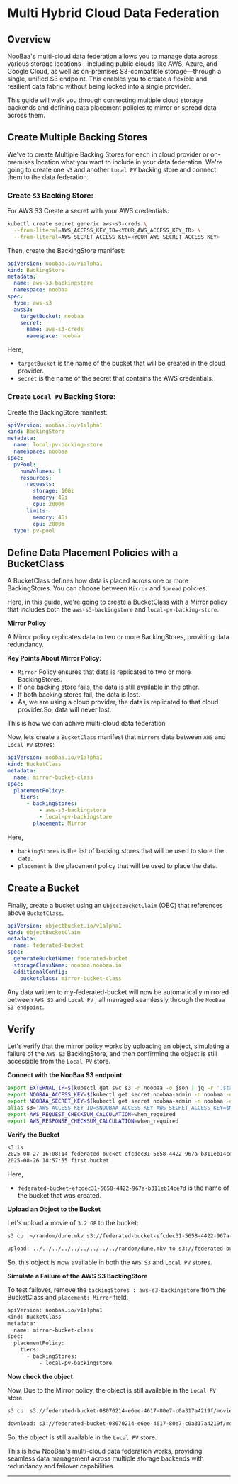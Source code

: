 # Multi Hybrid Cloud Data Federation

## Overview

NooBaa's multi-cloud data federation allows you to manage data across various storage locations—including public clouds like AWS, Azure, and Google Cloud, as well as on-premises S3-compatible storage—through a single, unified S3 endpoint. This enables you to create a flexible and resilient data fabric without being locked into a single provider.

This guide will walk you through connecting multiple cloud storage backends and defining data placement policies to mirror or spread data across them.


## Create Multiple Backing Stores
We've to create Multiple Backing Stores for each in cloud provider or on-premises location what you want to include in your data federation.
We're going to create one `s3` and another `Local PV` backing store and connect them to the data federation.

### Create `S3` Backing Store:

For AWS S3 Create a secret with your AWS credentials:
```bash
kubectl create secret generic aws-s3-creds \
  --from-literal=AWS_ACCESS_KEY_ID=<YOUR_AWS_ACCESS_KEY_ID> \
  --from-literal=AWS_SECRET_ACCESS_KEY=<YOUR_AWS_SECRET_ACCESS_KEY>
```

Then, create the BackingStore manifest:
```yaml
apiVersion: noobaa.io/v1alpha1
kind: BackingStore
metadata:
  name: aws-s3-backingstore
  namespace: noobaa
spec:
  type: aws-s3
  awsS3:
    targetBucket: noobaa
    secret:
      name: aws-s3-creds
      namespace: noobaa
```
Here,
- `targetBucket` is the name of the bucket that will be created in the cloud provider.
- `secret` is the name of the secret that contains the AWS credentials.


### Create `Local PV` Backing Store:

Create the BackingStore manifest:

```yaml
apiVersion: noobaa.io/v1alpha1
kind: BackingStore
metadata:
  name: local-pv-backing-store
  namespace: noobaa
spec:
  pvPool:
    numVolumes: 1
    resources:
      requests:
        storage: 16Gi
        memory: 4Gi
        cpu: 2000m
      limits:
        memory: 4Gi
        cpu: 2000m
  type: pv-pool
```

## Define Data Placement Policies with a BucketClass

A BucketClass defines how data is placed across one or more BackingStores. You can choose between `Mirror` and `Spread` policies.

Here, in this guide, we're going to create a BucketClass with a Mirror policy that includes both the `aws-s3-backingstore` and `local-pv-backing-store`.

**Mirror Policy**

A Mirror policy replicates data to two or more BackingStores, providing data redundancy.

**Key Points About Mirror Policy:**
- `Mirror` Policy ensures that data is replicated to two or more BackingStores.
- If one backing store fails, the data is still available in the other.
- If both backing stores fail, the data is lost.
- As, we are using a cloud provider, the data is replicated to that cloud provider.So, data will never lost.

This is how we can achive multi-cloud data federation

Now, lets create a `BucketClass` manifest that `mirrors` data between `AWS` and `Local PV` stores:

```yaml
apiVersion: noobaa.io/v1alpha1
kind: BucketClass
metadata:
  name: mirror-bucket-class
spec:
  placementPolicy:
    tiers:
      - backingStores:
          - aws-s3-backingstore
          - local-pv-backingstore
        placement: Mirror
```

Here,
- `backingStores` is the list of backing stores that will be used to store the data.
- `placement` is the placement policy that will be used to place the data.

## Create a Bucket

Finally, create a bucket using an `ObjectBucketClaim` (OBC) that references above `BucketClass`.

```yaml
apiVersion: objectbucket.io/v1alpha1
kind: ObjectBucketClaim
metadata:
  name: federated-bucket
spec:
  generateBucketName: federated-bucket
  storageClassName: noobaa.noobaa.io
  additionalConfig:
    bucketclass: mirror-bucket-class
```

Any data written to my-federated-bucket will now be automatically mirrored between `AWS S3` and `Local PV` , all managed seamlessly through the `NooBaa S3 endpoint`.

## Verify

Let's verify that the mirror policy works by uploading an object, simulating a failure of the `AWS S3` BackingStore, and then confirming the object is still accessible from the `Local PV` store.

**Connect with the NooBaa S3 endpoint**

```bash
export EXTERNAL_IP=$(kubectl get svc s3 -n noobaa -o json | jq -r '.status.loadBalancer.ingress[0].ip')
export NOOBAA_ACCESS_KEY=$(kubectl get secret noobaa-admin -n noobaa -o json | jq -r '.data.AWS_ACCESS_KEY_ID|@base64d')
export NOOBAA_SECRET_KEY=$(kubectl get secret noobaa-admin -n noobaa -o json | jq -r '.data.AWS_SECRET_ACCESS_KEY|@base64d')
alias s3='AWS_ACCESS_KEY_ID=$NOOBAA_ACCESS_KEY AWS_SECRET_ACCESS_KEY=$NOOBAA_SECRET_KEY aws --endpoint https://$EXTERNAL_IP:443 --no-verify-ssl s3'
export AWS_REQUEST_CHECKSUM_CALCULATION=when_required
export AWS_RESPONSE_CHECKSUM_CALCULATION=when_required
```

**Verify the Bucket**

```bash
s3 ls
2025-08-27 16:08:14 federated-bucket-efcdec31-5658-4422-967a-b311eb14ce7d
2025-08-26 18:57:55 first.bucket
```
Here,
- `federated-bucket-efcdec31-5658-4422-967a-b311eb14ce7d` is the name of the bucket that was created.

**Upload an Object to the Bucket**

Let's upload a movie of `3.2 GB` to the bucket:
```bash
s3 cp  ~/random/dune.mkv s3://federated-bucket-efcdec31-5658-4422-967a-b311eb14ce7d/movies/dune.mkv

upload: ../../../../../../../../../random/dune.mkv to s3://federated-bucket-efcdec31-5658-4422-967a-b311eb14ce7d/movies/dune.mkv
```
So, this object is now available in both the `AWS S3` and `Local PV` stores.

**Simulate a Failure of the AWS S3 BackingStore**

To test failover, remove the `backingStores : aws-s3-backingstore` from the BucketClass and `placement: Mirror` field.

```bash
apiVersion: noobaa.io/v1alpha1
kind: BucketClass
metadata:
  name: mirror-bucket-class
spec:
  placementPolicy:
    tiers:
      - backingStores:
          - local-pv-backingstore
```

**Now check the object**

Now, Due to the Mirror policy, the object is still available in the `Local PV` store.

```bash
s3 cp  s3://federated-bucket-08070214-e6ee-4617-80e7-c0a317a4219f/movies/dune.mkv ~/Downloads/dune.mkv

download: s3://federated-bucket-08070214-e6ee-4617-80e7-c0a317a4219f/movies/dune.mkv to ../../../../../../../../../Documents/dune.mkv
```

So, the object is still available in the `Local PV` store.

This is how NooBaa's multi-cloud data federation works, providing seamless data management across multiple storage backends with redundancy and failover capabilities.

---
